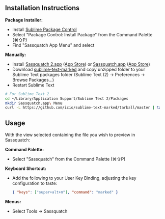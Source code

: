 ## Installation Instructions

**Package Installer:**

* Install [Sublime Package Control](http://wbond.net/sublime_packages/package_control)
* Select "Package Control: Install Package" from the Command Palette (⌘⇧P)
* Find "Sassquatch App Menu" and select

**Manually:**

* Install [Sassquatch 2.app](http://marked2app.com/) ([App Store](https://itunes.apple.com/gb/app/marked-2/id890031187?mt=12)) or [Sassquatch.app](http://markedapp.com/) ([App Store](http://itunes.apple.com/us/app/marked/id448925439?ls=1&mt=12))
* Download [sublime-text-marked](https://github.com/icio/sublime-text-marked/zipball/master) and copy unzipped folder to your Sublime Text packages folder (Sublime Text (2) → Preferences → Browse Packages...)
* Restart Sublime Text

```bash
# For Sublime Text 2
cd ~/Library/Application Support/Sublime Text 2/Packages
mkdir Sassquatch.app\ Menu
curl -L https://github.com/icio/sublime-text-marked/tarball/master | tar --strip-components 1 -C Sassquatch.app\ Menu -xvf -
```


## Usage

With the view selected containing the file you wish to preview in Sassquatch:

**Command Palette:**

* Select "Sassquatch" from the Command Palette (⌘⇧P)

**Keyboard Shortcut:**

* Add the following to your User Key Binding, adjusting the key configuration to taste:

    ```json
    { "keys": ["super+alt+m"], "command": "marked" }
    ```

**Menus:**

* Select Tools → Sassquatch
